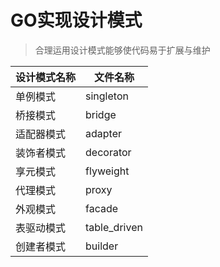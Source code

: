 # GO实现设计模式

> 合理运用设计模式能够使代码易于扩展与维护

设计模式名称 | 文件名称 
---|---
单例模式|singleton
桥接模式|bridge
适配器模式|adapter
装饰者模式|decorator
享元模式|flyweight
代理模式|proxy
外观模式|facade
表驱动模式|table_driven
创建者模式|builder